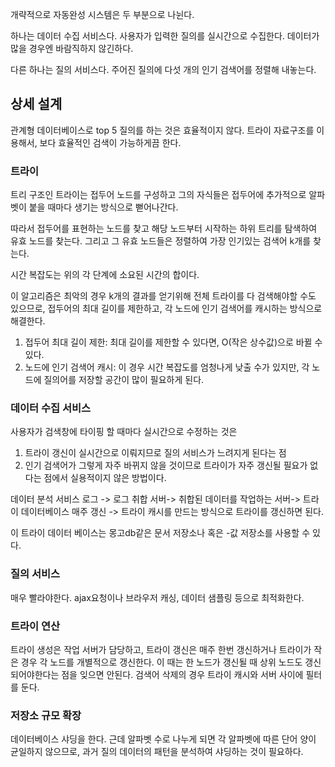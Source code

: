 개략적으로 자동완성 시스템은 두 부분으로 나뉜다.

하나는 데이터 수집 서비스다. 사용자가 입력한 질의를 실시간으로 수집한다. 데이터가 많을 경우엔 바람직하지 않긴하다.

다른 하나는 질의 서비스다. 주어진 질의에 다섯 개의 인기 검색어를 정렬해 내놓는다. 

## 상세 설계
관계형 데이터베이스로 top 5 질의를 하는 것은 효율적이지 않다. 
트라이 자료구조를 이용해서, 보다 효율적인 검색이 가능하게끔 한다.

### 트라이
트리 구조인 트라이는 접두어 노드를 구성하고 그의 자식들은 접두어에 추가적으로 알파벳이 붙을 때마다 생기는 방식으로 뻗어나간다. 

따라서 접두어를 표현하는 노드를 찾고 해당 노드부터 시작하는 하위 트리를 탐색하여 유효 노드를 찾는다. 그리고 그 유효 노드들은 정렬하여 가장 인기있는 검색어 k개를 찾는다. 

시간 복잡도는 위의 각 단계에 소요된 시간의 합이다. 

이 알고리즘은 최악의 경우 k개의 결과를 얻기위해 전체 트라이를 다 검색해야할 수도 있으므로, 접두어의 최대 길이를 제한하고, 각 노드에 인기 검색어를 캐시하는 방식으로 해결한다. 

1. 접두어 최대 길이 제한: 최대 길이를 제한할 수 있다면, O(작은 상수값)으로 바뀔 수 있다.
2. 노드에 인기 검색어 캐시: 이 경우 시간 복잡도를 엄청나게 낮출 수가 있지만, 각 노드에 질의어를 저장할 공간이 많이 필요하게 된다. 

### 데이터 수집 서비스
사용자가 검색창에 타이핑 할 때마다 실시간으로 수정하는 것은 
1. 트라이 갱신이 실시간으로 이뤄지므로 질의 서비스가 느려지게 된다는 점
2. 인기 검색어가 그렇게 자주 바뀌지 않을 것이므로 트라이가 자주 갱신될 필요가 없다는 점에서 실용적이지 않은 방법이다. 

데이터 분석 서비스 로그 -> 로그 취합 서버-> 취합된 데이터를 작업하는 서버-> 트라이 데이터베이스 매주 갱신 -> 트라이 캐시를 만드는 방식으로 트라이를 갱신하면 된다. 

이 트라이 데이터 베이스는 몽고db같은 문서 저장소나 혹은 -값 저장소를 사용할 수 있다. 

### 질의 서비스
매우 빨라야한다. ajax요청이나 브라우저 캐싱, 데이터 샘플링 등으로 최적화한다. 

### 트라이 연산 
트라이 생성은 작업 서버가 담당하고, 트라이 갱신은 매주 한번 갱신하거나 트라이가 작은 경우 각 노드를 개별적으로 갱신한다. 이 때는 한 노드가 갱신될 때 상위 노드도 갱신되어야한다는 점을 잊으면 안된다. 검색어 삭제의 경우 트라이 캐시와 서버 사이에 필터를 둔다. 

### 저장소 규모 확장
데이터베이스 샤딩을 한다. 근데 알파벳 수로 나누게 되면 각 알파벳에 따른 단어 양이 균일하지 않으므로, 과거 질의 데이터의 패턴을 분석하여 샤딩하는 것이 필요하다. 

